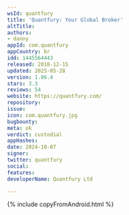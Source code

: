 ```yaml
---
wsId: quantfury
title: 'Quantfury: Your Global Broker'
altTitle: 
authors:
- danny
appId: com.quantfury
appCountry: br
idd: 1445564443
released: 2018-12-15
updated: 2025-05-28
version: 1.86.4
stars: 3.3
reviews: 54
website: https://quantfury.com/
repository: 
issue: 
icon: com.quantfury.jpg
bugbounty: 
meta: ok
verdict: custodial
appHashes: 
date: 2024-10-07
signer: 
twitter: quantfury
social: 
features: 
developerName: Quantfury Ltd

---
```


{% include copyFromAndroid.html %}
